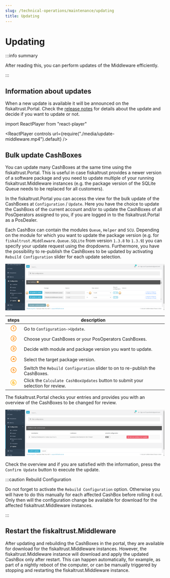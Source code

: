 ```yaml
---
slug: /technical-operations/maintenance/updating
title: Updating
---
```

# Updating

:::info summary

After reading this, you can perform updates of the Middleware efficiently.

:::

## Information about updates

When a new update is available it will be announced on the fiskaltrust.Portal. Check the [release notes](https://docs.fiskaltrust.cloud/docs/release-notes/) for details about the update and decide if you want to update or not.

import ReactPlayer from "react-player"

<ReactPlayer controls url={require("./media/update-middleware.mp4").default} /><br />

## Bulk update CashBoxes

You can update many CashBoxes at the same time using the fiskaltrust.Portal. This is useful in case fiskaltrust provides a newer version of a software package and you need to update multiple of your running fiskaltrust.Middleware instances (e.g. the package version of the SQLite Queue needs to be replaced for all customers). 

In the fiskaltrust.Portal you can access the view for the bulk update of the CashBoxes at `Configuration` / `Update`.  Here you have the choice to update the CashBoxs of the current account and/or to update the CashBoxes of all PosOperators assigned to you, if you are logged in to the fiskaltrust.Portal as a PosDealer.

Each CashBox can contain the modules `Queue`, `Helper` and `SCU`. Depending on the module for which you want to update the package version (e.g. for `fiskaltrust.Middleware.Queue.SQLite` from version `1.3.8` to `1.3.9`) you can specify your update request using the dropdowns. Furthermore, you have the possibility to re-publish the CashBoxes to be updated by activating `Rebuild Configuration` slider for each update selection. 

![Bulk Update](./images/update.png)

| steps | description                                                                                                                |
|:----------------------:|-------------------------------------------------------------------------------------------------------------------------------------|
|![Number 1](../../images/numbers/circle-1o.png) |Go to `Configuration->Update`.  |
|![Number 2](../../images/numbers/circle-2o.png) |Choose your CashBoxes or your PosOperators CashBoxes. |
|![Number 3](../../images/numbers/circle-3o.png) |Decide with module and package version you want to update.  |
|![Number 4](../../images/numbers/circle-4o.png) |Select the target package version. |
|![Number 5](../../images/numbers/circle-5o.png) |Switch the `Rebuild Configuration` slider to on to re-publish the CashBoxes. |
|![Number 6](../../images/numbers/circle-6o.png) |Click the `Calculate CashBoxUpdates` button to submit your selection for review. |

The fiskaltrust.Portal checks your entries and provides you with an overview of the CashBoxes to be changed for review. 

![Update Confirmation](./images/update-confirmation.png)

Check the overview and if you are satisfied with the information, press the `Confirm Update` button to execute the update.

:::caution Rebuild Configuration

Do not forget to activate the `Rebuild Configuration` option. Otherwise you will have to do this manually for each affected CashBox before rolling it out. Only then will the configuration change be available for download for the affected fiskaltrust.Middleware instances.

:::

## Restart the fiskaltrust.Middleware

After updating and rebuilding the CashBoxes in the portal, they are available for download for the fiskaltrust.Middleware instances. However, the fiskaltrust.Middleware instance will download and apply the updated CashBox only after restart. This can happen automatically, for example, as part of a nightly reboot of the computer, or can be manually triggered by stopping and restarting the fiskaltrust.Middleware instance.